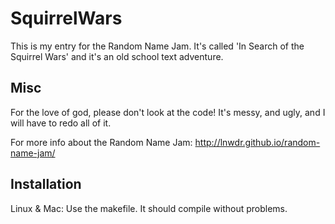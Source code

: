 # SquirrelWars

This is my entry for the Random Name Jam. It's called 'In Search of the Squirrel Wars' and it's an old school text adventure.

## Misc
For the love of god, please don't look at the code! It's messy, and ugly, and I will have to redo all of it. 

For more info about the Random Name Jam: http://lnwdr.github.io/random-name-jam/

## Installation
Linux & Mac: Use the makefile. It should compile without problems.
